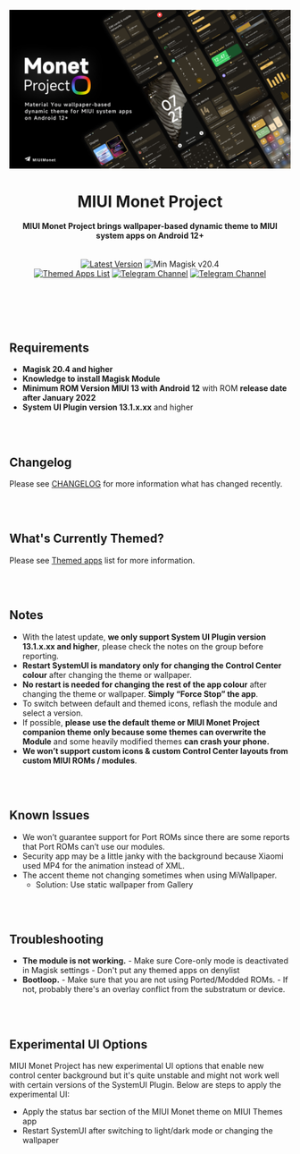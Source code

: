 ![MIUI Monet Project](https://github.com/MIUI-Monet-Project/.github/blob/main/profile/banner.jpg?raw=true)
<h1 align="center">MIUI Monet Project</h1>
<div align="center">
  <strong>MIUI Monet Project brings wallpaper-based dynamic theme to MIUI system apps on Android 12+</strong>
</div>
<br/><br/>
<div align="center">
  <!-- Version -->
  <a href="https://github.com/MIUI-Monet-Project/Module/releases"><img src="https://img.shields.io/github/v/release/miui-monet-project/module?color=green&include_prereleases&logo=magisk&logoColor=white&style=for-the-badge"
                                                                       alt="Latest Version" /></a>
  <!-- Last Updated -->
<!--  <img src="https://img.shields.io/github/release-date/miui-monet-project/module?style=for-the-badge" alt="_time_stamp_" /> -->
  <!-- Min Magisk -->
  <img src="https://img.shields.io/badge/Min Magisk-20.4-red.svg?longCache=true&style=for-the-badge"
      alt="Min Magisk v20.4" />
</div>


<div align="center">
   <a href="https://github.com/MIUI-Monet-Project/Module/blob/main/APPS.md" ><img src="https://img.shields.io/badge/Themed App-List-blue?longCache=true&style=for-the-badge" alt="Themed Apps List" /></a>
   <a href="https://t.me/MIUIMonetUpdate" ><img src="https://img.shields.io/badge/telegram-channel-blue?longCache=true&style=for-the-badge&logo=telegram&logoColor=white" alt="Telegram Channel" /></a>
   <a href="https://t.me/MIUIMonet" ><img src="https://img.shields.io/badge/telegram-discuss-blue?longCache=true&style=for-the-badge&logo=telegram&logoColor=white" alt="Telegram Channel" /></a>
</div>

<br/><br/><br/><br/>

## Requirements

- **Magisk 20.4 and higher**
- **Knowledge to install Magisk Module**
- **Minimum ROM Version MIUI 13 with Android 12** with ROM **release date after January 2022**
- **System UI Plugin version 13.1.x.xx** and higher

<br/><br/>

## Changelog

Please see [CHANGELOG](CHANGELOG.md) for more information what has changed recently.

<br/><br/>

## What's Currently Themed?

Please see [Themed apps](APPS.md) list for more information.

<br/><br/>

## Notes

- With the latest update, **we only support System UI Plugin version 13.1.x.xx and higher**, please check the notes on the group before reporting.
- **Restart SystemUI is mandatory only for changing the Control Center colour** after changing the theme or wallpaper.
- **No restart is needed for changing the rest of the app colour** after changing the theme or wallpaper. **Simply “Force Stop” the app**.
- To switch between default and themed icons, reflash the module and select a version.
- If possible, **please use the default theme or MIUI Monet Project companion theme only because some themes can overwrite the Module** and some heavily modified themes **can crash your phone.**
- **We won’t support custom icons & custom Control Center layouts from custom MIUI ROMs / modules**.

<br/><br/>

## Known Issues

- We won’t guarantee support for Port ROMs since there are some reports that Port ROMs can’t use our modules.
- Security app may be a little janky with the background because Xiaomi used MP4 for the animation instead of XML.
- The accent theme not changing sometimes when using MiWallpaper.
  - Solution: Use static wallpaper from Gallery

<br/><br/>

## Troubleshooting

- **The module is not working.**
  \- Make sure Core-only mode is deactivated in Magisk settings
  \- Don't put any themed apps on denylist
- **Bootloop.**
  \- Make sure that you are not using Ported/Modded ROMs.
  \- If not, probably there's an overlay conflict from the substratum or device.

<br/><br/>

## Experimental UI Options

MIUI Monet Project has new experimental UI options that enable new control center background but it's quite unstable and might not work well with certain versions of the SystemUI Plugin. Below are steps to apply the experimental UI:

- Apply the status bar section of the MIUI Monet theme on MIUI Themes app
- Restart SystemUI after switching to light/dark mode or changing the wallpaper

